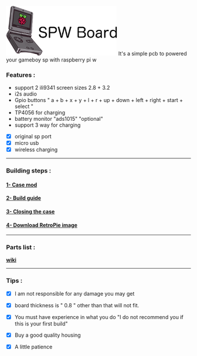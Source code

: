 <img src="images/logo.png" width="60%">
It's a simple pcb to powered your gameboy sp with raspberry pi w


### Features :
- support 2 ili9341 screen sizes 2.8 + 3.2
- i2s audio
- Gpio buttons " a + b + x + y + l + r + up + down + left + right + start + select "
- TP4056 for charging 
- battery monitor "ads1015" "optional"
- support 3 way for charging 
- [x] original sp port
- [x] micro usb
- [x] wireless charging
-----

### Building steps :

#### [1- Case mod](https://github.com/Gameboypi/SPW/tree/master/Case%20mod)
#### [2- Build guide](https://github.com/Gameboypi/SPW/tree/master/Build%20guide)
#### [3- Closing the case](https://github.com/Gameboypi/SPW/tree/master/Closing%20the%20case)
#### [4- Download RetroPie image](https://github.com/Gameboypi/SPW/tree/master/Retropie%20image)
-----

### Parts list :
[**wiki**](https://github.com/Gameboypi/SPW/wiki)
 
-----

### Tips :
- [x] I am not responsible for any damage you may get
- [x] board thickness is " 0.8 " other than that will not fit.
- [x] You must have experience in what you do "I do not recommend you if this is your first build"
- [x] Buy a good quality housing 
- [x] A little patience

